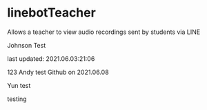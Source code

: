# linebotTeacher

Allows a teacher to view audio recordings sent by students via LINE

Johnson Test

last updated: 2021.06.03:21:06

123
Andy test Github on 2021.06.08

Yun test

testing